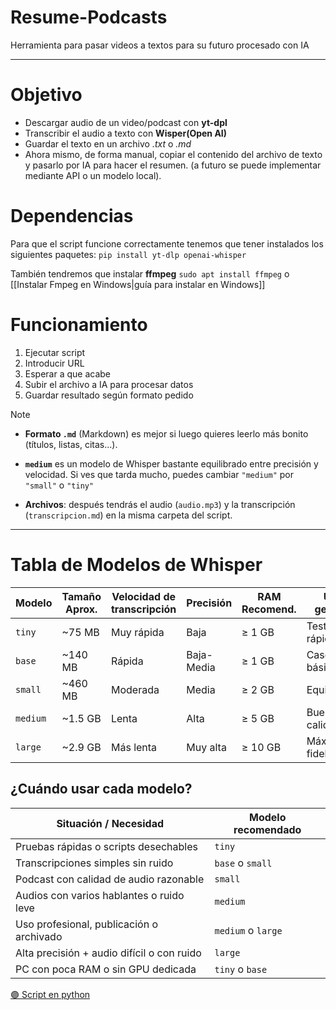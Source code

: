 # Resume-Podcasts
Herramienta para pasar videos a textos para su futuro procesado con IA

---

# Objetivo
- Descargar audio de un video/podcast con **yt-dpl**
- Transcribir el audio a texto con **Wisper(Open AI)**
- Guardar el texto en un archivo *.txt* o *.md*
- Ahora mismo, de forma manual, copiar el contenido del archivo de texto y pasarlo por IA para hacer el resumen. (a futuro se puede implementar mediante API o un modelo local).
# Dependencias
Para que el script funcione correctamente tenemos que tener instalados los siguientes paquetes:
``pip install yt-dlp openai-whisper``

También tendremos que instalar **ffmpeg**
``sudo apt install ffmpeg`` o [[Instalar Fmpeg en Windows|guía para instalar en Windows]]

# Funcionamiento
1. Ejecutar script
2. Introducir URL
3. Esperar a que acabe
4. Subir el archivo a IA para procesar datos
5. Guardar resultado según formato pedido

> [!NOTE]
> - **Formato `.md`** (Markdown) es mejor si luego quieres leerlo más bonito (títulos, listas, citas...).
> 
> - **`medium`** es un modelo de Whisper bastante equilibrado entre precisión y velocidad. Si ves que tarda mucho, puedes cambiar `"medium"` por `"small"` o `"tiny"`
> 
> - **Archivos**: después tendrás el audio (`audio.mp3`) y la transcripción (`transcripcion.md`) en la misma carpeta del script.

---
# Tabla de Modelos de Whisper

| Modelo   | Tamaño Aprox. | Velocidad de transcripción | Precisión | RAM Recomend. | Uso general     |
|----------|----------------|-----------------------------|-----------|----------------|------------------|
| `tiny`   | ~75 MB         | Muy rápida                  | Baja      | ≥ 1 GB         | Tests rápidos    |
| `base`   | ~140 MB        | Rápida                      | Baja-Media| ≥ 1 GB         | Casos básicos    |
| `small`  | ~460 MB        | Moderada                    | Media     | ≥ 2 GB         | Equilibrado      |
| `medium` | ~1.5 GB        | Lenta                       | Alta      | ≥ 5 GB         | Buena calidad    |
| `large`  | ~2.9 GB        | Más lenta                   | Muy alta  | ≥ 10 GB        | Máxima fidelidad |
## ¿Cuándo usar cada modelo?

| Situación / Necesidad                         | Modelo recomendado |
|----------------------------------------------|--------------------|
| Pruebas rápidas o scripts desechables        | `tiny`             |
| Transcripciones simples sin ruido            | `base` o `small`   |
| Podcast con calidad de audio razonable       | `small`            |
| Audios con varios hablantes o ruido leve     | `medium`           |
| Uso profesional, publicación o archivado     | `medium` o `large` |
| Alta precisión + audio difícil o con ruido   | `large`            |
| PC con poca RAM o sin GPU dedicada           | `tiny` o `base`    |

[🟣 Script en python](ResumePodcast.py)
